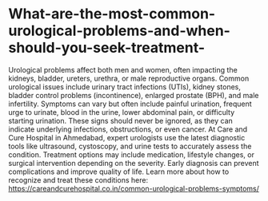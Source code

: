 # What-are-the-most-common-urological-problems-and-when-should-you-seek-treatment-

Urological problems affect both men and women, often impacting the kidneys, bladder, ureters, urethra, or male reproductive organs. Common urological issues include urinary tract infections (UTIs), kidney stones, bladder control problems (incontinence), enlarged prostate (BPH), and male infertility. Symptoms can vary but often include painful urination, frequent urge to urinate, blood in the urine, lower abdominal pain, or difficulty starting urination. These signs should never be ignored, as they can indicate underlying infections, obstructions, or even cancer. At Care and Cure Hospital in Ahmedabad, expert urologists use the latest diagnostic tools like ultrasound, cystoscopy, and urine tests to accurately assess the condition. Treatment options may include medication, lifestyle changes, or surgical intervention depending on the severity. Early diagnosis can prevent complications and improve quality of life. Learn more about how to recognize and treat these conditions here:
https://careandcurehospital.co.in/common-urological-problems-symptoms/
